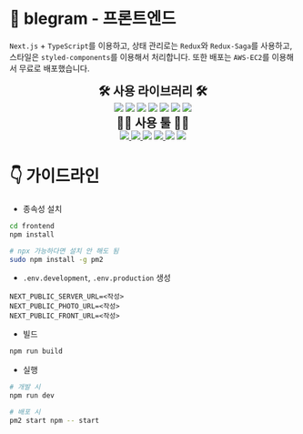 # 🐲 blegram - 프론트엔드
`Next.js` + `TypeScript`를 이용하고, 상태 관리로는 `Redux`와 `Redux-Saga`를 사용하고, 스타일은 `styled-components`를 이용해서 처리합니다.
또한 배포는 `AWS-EC2`를 이용해서 무료로 배포했습니다.

<section align="center">
  <h2 style="text-align: center; margin: 0;">🛠️ 사용 라이브러리 🛠️</h2>
  <img src="https://img.shields.io/badge/Next.js-818CF8?style=flat-square&logo=Next.js&logoColor=white" />
  <img src="https://img.shields.io/badge/Typescript-3178C6?style=flat-square&logo=Typescript&logoColor=white" />
  <img src="https://img.shields.io/badge/styledComponents-DB7093?style=flat-square&logo=styled-components&logoColor=white" />
  <img src="https://img.shields.io/badge/Redux-764ABC?style=flat-square&logo=Redux&logoColor=white" />
  <img src="https://img.shields.io/badge/ReduxSaga-999999?style=flat-square&logo=Redux-Saga&logoColor=white" />
  <img src="https://img.shields.io/badge/AmazonS3-569A31?style=flat-square&logo=AmazonS3&logoColor=white" />
  <img src="https://img.shields.io/badge/AmazonAWS-232F3E?style=flat-square&logo=AmazonAWS&logoColor=white" />
</section>

<section align="center">
  <h2 style="text-align: center; margin: 0;">💁‍♂️ 사용 툴 🙋‍♂️</h2>
  <a href="https://trello.com/b/AT4Z2NOe/blemarket">
    <img src="https://img.shields.io/badge/Trello-0052CC?style=flat-square&logo=Trello&logoColor=white" />
  </a>
  <a href="https://velog.io/@1-blue/series/blemarket">
    <img src="https://img.shields.io/badge/Velog-20C997?style=flat-square&logo=Velog&logoColor=white" />
  </a>
  <img src="https://img.shields.io/badge/Git-F05032?style=flat-square&logo=Git&logoColor=white" />
  <a href="https://github.com/1-blue/blemarket">
    <img src="https://img.shields.io/badge/GitHub-609926?style=flat-square&logo=GitHub&logoColor=white" />
  </a>
  <img src="https://img.shields.io/badge/Sourcetree-0052CC?style=flat-square&logo=Sourcetree&logoColor=white" />
  <img src="https://img.shields.io/badge/VsCode-007ACC?style=flat-square&logo=VisualStudioCode&logoColor=white" />
</section>

# 👇 가이드라인
- 종속성 설치
```bash
cd frontend
npm install

# npx 가능하다면 설치 안 해도 됨
sudo npm install -g pm2
```

- `.env.development`, `.env.production` 생성
```
NEXT_PUBLIC_SERVER_URL=<작성>
NEXT_PUBLIC_PHOTO_URL=<작성>
NEXT_PUBLIC_FRONT_URL=<작성>
```

- 빌드
```bash
npm run build
```

- 실행
```bash
# 개발 시
npm run dev

# 배포 시
pm2 start npm -- start
```